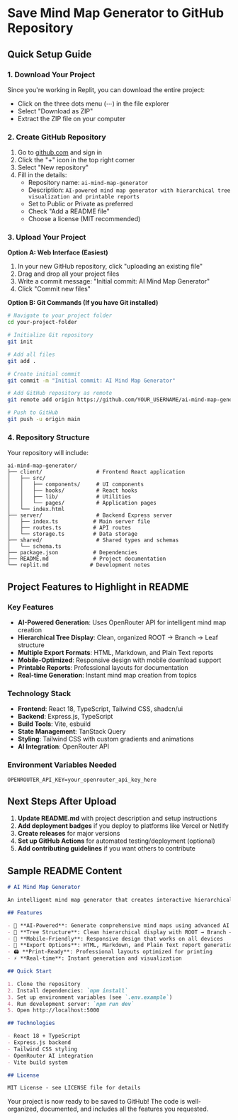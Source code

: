 # Save Mind Map Generator to GitHub Repository

## Quick Setup Guide

### 1. Download Your Project
Since you're working in Replit, you can download the entire project:
- Click on the three dots menu (⋯) in the file explorer
- Select "Download as ZIP"
- Extract the ZIP file on your computer

### 2. Create GitHub Repository
1. Go to [github.com](https://github.com) and sign in
2. Click the "+" icon in the top right corner
3. Select "New repository"
4. Fill in the details:
   - Repository name: `ai-mind-map-generator`
   - Description: `AI-powered mind map generator with hierarchical tree visualization and printable reports`
   - Set to Public or Private as preferred
   - Check "Add a README file"
   - Choose a license (MIT recommended)

### 3. Upload Your Project
**Option A: Web Interface (Easiest)**
1. In your new GitHub repository, click "uploading an existing file"
2. Drag and drop all your project files
3. Write a commit message: "Initial commit: AI Mind Map Generator"
4. Click "Commit new files"

**Option B: Git Commands (If you have Git installed)**
```bash
# Navigate to your project folder
cd your-project-folder

# Initialize Git repository
git init

# Add all files
git add .

# Create initial commit
git commit -m "Initial commit: AI Mind Map Generator"

# Add GitHub repository as remote
git remote add origin https://github.com/YOUR_USERNAME/ai-mind-map-generator.git

# Push to GitHub
git push -u origin main
```

### 4. Repository Structure
Your repository will include:
```
ai-mind-map-generator/
├── client/                 # Frontend React application
│   ├── src/
│   │   ├── components/     # UI components
│   │   ├── hooks/          # React hooks
│   │   ├── lib/            # Utilities
│   │   └── pages/          # Application pages
│   └── index.html
├── server/                 # Backend Express server
│   ├── index.ts           # Main server file
│   ├── routes.ts          # API routes
│   └── storage.ts         # Data storage
├── shared/                 # Shared types and schemas
│   └── schema.ts
├── package.json           # Dependencies
├── README.md              # Project documentation
└── replit.md             # Development notes
```

## Project Features to Highlight in README

### Key Features
- **AI-Powered Generation**: Uses OpenRouter API for intelligent mind map creation
- **Hierarchical Tree Display**: Clean, organized ROOT → Branch → Leaf structure
- **Multiple Export Formats**: HTML, Markdown, and Plain Text reports
- **Mobile-Optimized**: Responsive design with mobile download support
- **Printable Reports**: Professional layouts for documentation
- **Real-time Generation**: Instant mind map creation from topics

### Technology Stack
- **Frontend**: React 18, TypeScript, Tailwind CSS, shadcn/ui
- **Backend**: Express.js, TypeScript
- **Build Tools**: Vite, esbuild
- **State Management**: TanStack Query
- **Styling**: Tailwind CSS with custom gradients and animations
- **AI Integration**: OpenRouter API

### Environment Variables Needed
```
OPENROUTER_API_KEY=your_openrouter_api_key_here
```

## Next Steps After Upload

1. **Update README.md** with project description and setup instructions
2. **Add deployment badges** if you deploy to platforms like Vercel or Netlify
3. **Create releases** for major versions
4. **Set up GitHub Actions** for automated testing/deployment (optional)
5. **Add contributing guidelines** if you want others to contribute

## Sample README Content

```markdown
# AI Mind Map Generator

An intelligent mind map generator that creates interactive hierarchical tree structures from user-provided topics, featuring AI-powered content generation and professional report exports.

## Features

- 🧠 **AI-Powered**: Generate comprehensive mind maps using advanced AI
- 🌳 **Tree Structure**: Clean hierarchical display with ROOT → Branch → Leaf organization
- 📱 **Mobile-Friendly**: Responsive design that works on all devices
- 📄 **Export Options**: HTML, Markdown, and Plain Text report generation
- 🖨️ **Print-Ready**: Professional layouts optimized for printing
- ⚡ **Real-time**: Instant generation and visualization

## Quick Start

1. Clone the repository
2. Install dependencies: `npm install`
3. Set up environment variables (see `.env.example`)
4. Run development server: `npm run dev`
5. Open http://localhost:5000

## Technologies

- React 18 + TypeScript
- Express.js backend
- Tailwind CSS styling
- OpenRouter AI integration
- Vite build system

## License

MIT License - see LICENSE file for details
```

Your project is now ready to be saved to GitHub! The code is well-organized, documented, and includes all the features you requested.